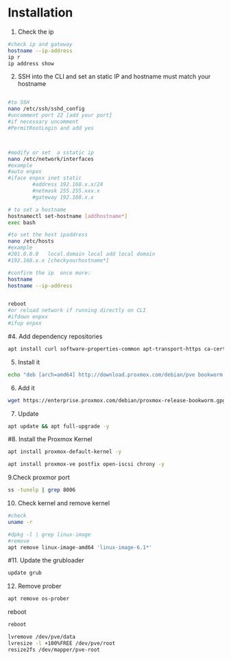 # Installation

1. Check the ip 

```bash
#check ip and gateway
hostname --ip-address  
ip r
ip address show
```

2. SSH into the CLI and set an static IP and hostname must match your hostname

```bash

#to SSH
nano /etc/ssh/sshd_config
#uncomment port 22 [add your port]
#if necessary uncomment
#PermitRootLogin and add yes



#modify or set  a sstatic ip
nano /etc/network/interfaces
#example
#auto enpxx
#iface enpxx inet static
        #address 192.168.x.x/24
        #netmask 255.255.xxx.x
        #gateway 192.168.x.x

# to set a hostname
hostnamectl set-hostname [addhostname*]
exec bash

#to set the host ipaddress
nano /etc/hosts
#example
#201.0.0.0   local.domain local add local domain
#192.168.x.x [checkyourhostname*]

#confirm the ip  once more:
hostname
hostname --ip-address


reboot
#or reload network if running directly on CLI
#ifdown enpxx
#ifup enpxx
```


#4. Add dependency repositories
```bash
apt install curl software-properties-common apt-transport-https ca-certificates gnupg2
```
5. Install it 
```bash
echo "deb [arch=amd64] http://download.proxmox.com/debian/pve bookworm pve-no-subscription" > /etc/apt/sources.list.d/pve-install-repo.list -y
```
6. Add it
```bash
wget https://enterprise.proxmox.com/debian/proxmox-release-bookworm.gpg -O /etc/apt/trusted.gpg.d/proxmox-release-bookworm.gpg
```
7. Update
```bash
apt update && apt full-upgrade -y
```
#8. Install the Proxmox Kernel
```bash
apt install proxmox-default-kernel -y
```

```bash
apt install proxmox-ve postfix open-iscsi chrony -y
```
9.Check proxmor port
```bash
ss -tunelp | grep 8006
```
10. Check kernel and remove kernel
```bash
#check
uname -r

#dpkg -l | grep linux-image
#remove
apt remove linux-image-amd64 'linux-image-6.1*' 
```
#11. Update the grubloader
```bash
update grub
```
12. Remove prober
```bash
apt remove os-prober
```
reboot
```bash
reboot
```


```bash
lvremove /dev/pve/data
lvresize -l +100%FREE /dev/pve/root
resize2fs /dev/mapper/pve-root
```
